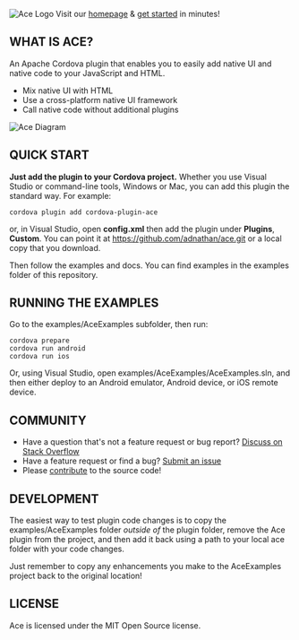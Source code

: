 ![Ace Logo](http://ace.run/assets/images/logo/ace.png) Visit our [homepage](http://ace.run/) & [get started](http://ace.run/docs/getting-started/) in minutes!

## WHAT IS ACE?

An Apache Cordova plugin that enables you to easily add native UI and native code to your JavaScript and HTML.

* Mix native UI with HTML
* Use a cross-platform native UI framework
* Call native code without additional plugins

![Ace Diagram](http://ace.run/assets/images/github/intro.png)

## QUICK START

**Just add the plugin to your Cordova project.** Whether you use Visual Studio or command-line tools, Windows or Mac, you can add this plugin the standard way.  For example:
```
cordova plugin add cordova-plugin-ace
```
or, in Visual Studio, open **config.xml** then add the plugin under **Plugins**, **Custom**. You can point it at https://github.com/adnathan/ace.git or a local copy that you download.

Then follow the examples and docs. You can find examples in the examples folder of this repository.

## RUNNING THE EXAMPLES
Go to the examples/AceExamples subfolder, then run:
```
cordova prepare
cordova run android
cordova run ios
```
Or, using Visual Studio, open examples/AceExamples/AceExamples.sln, and then either deploy to an Android emulator, Android device, or iOS remote device.

## COMMUNITY

* Have a question that's not a feature request or bug report? [Discuss on Stack Overflow](https://stackoverflow.com/questions/tagged/ace-plugin)
* Have a feature request or find a bug? [Submit an issue](https://github.com/adnathan/ace/issues)
* Please [contribute](https://github.com/adnathan/ace/blob/master/CONTRIBUTING.md) to the source code!

## DEVELOPMENT

The easiest way to test plugin code changes is to copy the examples/AceExamples folder *outside of* the plugin folder, 
remove the Ace plugin from the project, and then add it back using a path to your local ace folder with your code changes.

Just remember to copy any enhancements you make to the AceExamples project back to the original location!

## LICENSE

Ace is licensed under the MIT Open Source license.